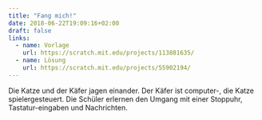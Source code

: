 ```yaml
---
title: "Fang mich!"
date: 2018-06-22T19:09:16+02:00
draft: false
links:
  - name: Vorlage
    url: https://scratch.mit.edu/projects/113881635/
  - name: Lösung
    url: https://scratch.mit.edu/projects/55902194/
---
```


Die Katze und der Käfer jagen einander. Der Käfer ist computer-, die Katze spielergesteuert. Die Schüler erlernen den Umgang mit einer Stoppuhr, Tastatur-eingaben und Nachrichten.
